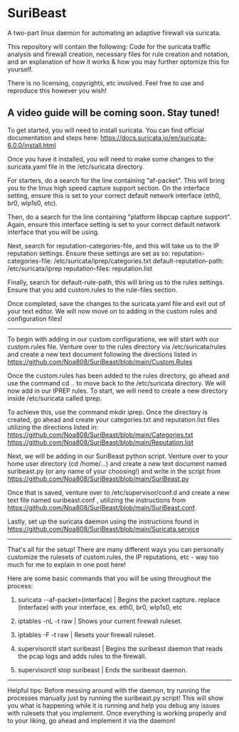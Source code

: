 # SuriBeast
A two-part linux daemon for automating an adaptive firewall via suricata.

This repository will contain the following: Code for the suricata traffic analysis and firewall creation, necessary files for rule creation and notation, and an explanation of how it works & how you may further optomize this for yourself.

There is no licensing, copyrights, etc involved. Feel free to use and reproduce this however you wish!

A video guide will be coming soon. Stay tuned!
--------------------------------------------------------------------------------------------------------------------------------------------------------------------------------------------------------------------------------------------------------------------------------------

To get started, you will need to install suricata. You can find official documentation and steps here: https://docs.suricata.io/en/suricata-6.0.0/install.html

Once you have it installed, you will need to make some changes to the suricata.yaml file in the /etc/suricata directory. 

For starters, do a search for the line containing "af-packet". This will bring you to the linux high speed capture support section. On the interface setting, ensure this is set to your correct default network interface (eth0, br0, wlp1s0, etc).

Then, do a search for the line containing "platform libpcap capture support". Again, ensure this interface setting is set to your correct default network interface that you will be using. 

Next, search for reputation-categories-file, and this will take us to the IP reputation settings. Ensure these settings are set as so:
reputation-categories-file: /etc/suricata/iprep/categories.txt
default-reputation-path: /etc/suricata/iprep
reputation-files: reputation.list

Finally, search for default-rule-path, this will bring us to the rules settings. Ensure that you add custom.rules to the rule-files section. 

Once completed, save the changes to the suricata.yaml file and exit out of your text editor. We will now move on to adding in the custom rules and configuration files!

--------------------------------------------------------------------------------------------------------------------------------------------------------------------------------------------------------------------------------------------------------------------------------------

To begin with adding in our custom configurations, we will start with our custom.rules file. Venture over to the rules directory via /etc/suricata/rules and create a new text document following the directions listed in https://github.com/Noa808/SuriBeast/blob/main/Custom.Rules

Once the custom.rules has been added to the rules directory, go ahead and use the command cd .. to move back to the /etc/suricata directory. We will now add in our IPREP rules. To start, we will need to create a new directory inside /etc/suricata called iprep.

To achieve this, use the command mkdir iprep. Once the directory is created, go ahead and create your categories.txt and reputation.list files utilizing the directions listed in:
https://github.com/Noa808/SuriBeast/blob/main/Categories.txt
https://github.com/Noa808/SuriBeast/blob/main/Reputation.list

Next, we will be adding in our SuriBeast python script. Venture over to your home user directory (cd /home/...) and create a new text document named suribeast.py (or any name of your choosing!) and write in the script from https://github.com/Noa808/SuriBeast/blob/main/SuriBeast.py

Once that is saved, venture over to /etc/supervisor/conf.d and create a new text file named suribeast.conf , utilizing the instructions from https://github.com/Noa808/SuriBeast/blob/main/SuriBeast.conf.

Lastly, set up the suricata daemon using the instructions found in https://github.com/Noa808/SuriBeast/blob/main/Suricata.service

--------------------------------------------------------------------------------------------------------------------------------------------------------------------------------------------------------------------------------------------------------------------------------------

That's all for the setup! There are many different ways you can personally customize the rulesets of custom.rules, the IP reputations, etc - way too much for me to explain in one post here! 

Here are some basic commands that you will be using throughout the process:

1. suricata --af-packet=(interface)    |     Begins the packet capture. replace (interface) with your interface, ex. eth0, br0, wlp1s0, etc

2. iptables -nL -t raw                 |     Shows your current firewall ruleset.

3. iptables -F -t raw                  |     Resets your firewall ruleset.

4. supervisorctl start suribeast       |     Begins the suribeast daemon that reads the pcap logs and adds rules to the firewall.

5. supervisorctl stop suribeast        |     Ends the suribeast daemon.

--------------------------------------------------------------------------------------------------------------------------------------------------------------------------------------------------------------------------------------------------------------------------------------
Helpful tips:
Before messing around with the daemon, try running the processes manually just by running the suribeast.py script! 
This will show you what is happening while it is running and help you debug any issues with rulesets that you implement. Once everything is working properly and to your liking, go ahead and implement it via the daemon!

